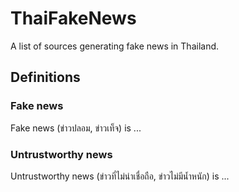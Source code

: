 # ThaiFakeNews

A list of sources generating fake news in Thailand.

## Definitions

### Fake news

Fake news (ข่าวปลอม, ข่าวเท็จ) is ...

### Untrustworthy news

Untrustworthy news (ข่าวที่ไม่น่าเชื่อถือ, ข่าวไม่มีน้ำหนัก) is ...
